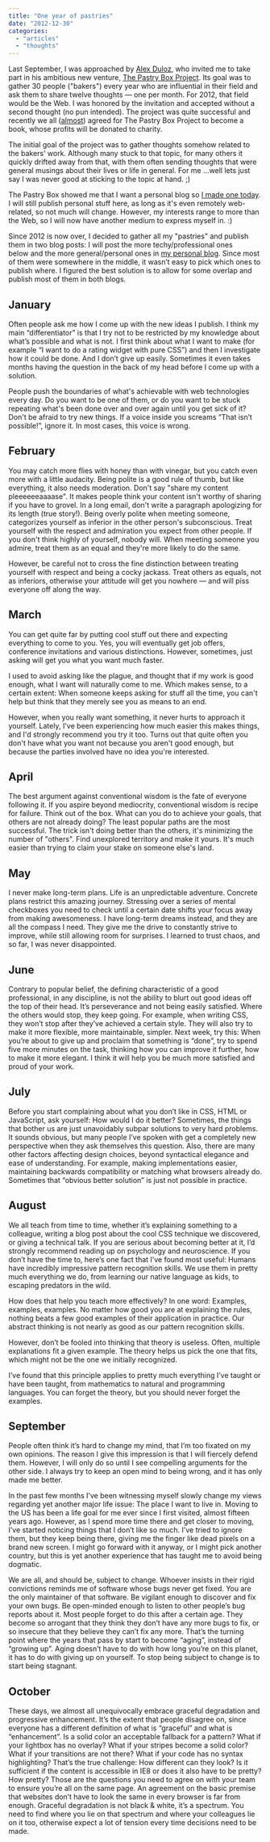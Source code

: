 ```yaml
---
title: "One year of pastries"
date: "2012-12-30"
categories: 
  - "articles"
  - "thoughts"
---
```


Last September, I was approached by [Alex Duloz](http://bitspushedaround.com/), who invited me to take part in his ambitious new venture, [The Pastry Box Project](http://the-pastry-box-project.net/). Its goal was to gather 30 people ("bakers") every year who are influential in their field and ask them to share twelve thoughts — one per month. For 2012, that field would be the Web. I was honored by the invitation and accepted without a second thought (no pun intended). The project was quite successful and recently we all ([almost](https://twitter.com/mollydotcom/status/281108923170308096)) agreed for The Pastry Box Project to become a book, whose profits will be donated to charity.

The initial goal of the project was to gather thoughts somehow related to the bakers’ work. Although many stuck to that topic, for many others it quickly drifted away from that, with them often sending thoughts that were general musings about their lives or life in general. For me ...well lets just say I was never good at sticking to the topic at hand. ;)

The Pastry Box showed me that I want a personal blog so [I made one today](http://pensieve.verou.me/). I will still publish personal stuff here, as long as it's even remotely web-related, so not much will change. However, my interests range to more than the Web, so I will now have another medium to express myself in. :)

Since 2012 is now over, I decided to gather all my "pastries" and publish them in two blog posts: I will post the more techy/professional ones below and the more general/personal ones in [my personal blog](http://pensieve.verou.me/post/39242403969/one-year-of-pastries). Since most of them were somewhere in the middle, it wasn’t easy to pick which ones to publish where. I figured the best solution is to allow for some overlap and publish most of them in both blogs.

## January

Often people ask me how I come up with the new ideas I publish. I think my main “differentiator” is that I try not to be restricted by my knowledge about what’s possible and what is not. I first think about what I want to make (for example “I want to do a rating widget with pure CSS”) and then I investigate how it could be done. And I don’t give up easily. Sometimes it even takes months having the question in the back of my head before I come up with a solution.

People push the boundaries of what's achievable with web technologies every day. Do you want to be one of them, or do you want to be stuck repeating what's been done over and over again until you get sick of it? Don't be afraid to try new things. If a voice inside you screams “That isn’t possible!”, ignore it. In most cases, this voice is wrong.

## February

You may catch more flies with honey than with vinegar, but you catch even more with a little audacity. Being polite is a good rule of thumb, but like everything, it also needs moderation. Don't say "share my content pleeeeeeaaaase". It makes people think your content isn't worthy of sharing if you have to grovel. In a long email, don't write a paragraph apologizing for its length (true story!). Being overly polite when meeting someone, categorizes yourself as inferior in the other person's subconscious. Treat yourself with the respect and admiration you expect from other people. If you don't think highly of yourself, nobody will. When meeting someone you admire, treat them as an equal and they're more likely to do the same.

However, be careful not to cross the fine distinction between treating yourself with respect and being a cocky jackass. Treat others as equals, not as inferiors, otherwise your attitude will get you nowhere — and will piss everyone off along the way.

## March

You can get quite far by putting cool stuff out there and expecting everything to come to you. Yes, you will eventually get job offers, conference invitations and various distinctions. However, sometimes, just asking will get you what you want much faster.

I used to avoid asking like the plague, and thought that if my work is good enough, what I want will naturally come to me. Which makes sense, to a certain extent: When someone keeps asking for stuff all the time, you can't help but think that they merely see you as means to an end.

However, when you really want something, it never hurts to approach it yourself. Lately, I've been experiencing how much easier this makes things, and I'd strongly recommend you try it too. Turns out that quite often you don't have what you want not because you aren't good enough, but because the parties involved have no idea you're interested.

## April

The best argument against conventional wisdom is the fate of everyone following it. If you aspire beyond mediocrity, conventional wisdom is recipe for failure. Think out of the box. What can you do to achieve your goals, that others are not already doing? The least popular paths are the most successful. The trick isn't doing better than the others, it's minimizing the number of "others". Find unexplored territory and make it yours. It's much easier than trying to claim your stake on someone else's land.

## May

I never make long-term plans. Life is an unpredictable adventure. Concrete plans restrict this amazing journey. Stressing over a series of mental checkboxes you need to check until a certain date shifts your focus away from making awesomeness. I have long-term dreams instead, and they are all the compass I need. They give me the drive to constantly strive to improve, while still allowing room for surprises. I learned to trust chaos, and so far, I was never disappointed.

## June

Contrary to popular belief, the defining characteristic of a good professional, in any discipline, is not the ability to blurt out good ideas off the top of their head. It’s perseverance and not being easily satisfied. Where the others would stop, they keep going. For example, when writing CSS, they won’t stop after they’ve achieved a certain style. They will also try to make it more flexible, more maintainable, simpler. Next week, try this: When you’re about to give up and proclaim that something is “done”, try to spend five more minutes on the task, thinking how you can improve it further, how to make it more elegant. I think it will help you be much more satisfied and proud of your work.

## July

Before you start complaining about what you don’t like in CSS, HTML or JavaScript, ask yourself: How would I do it better? Sometimes, the things that bother us are just unavoidably subpar solutions to very hard problems. It sounds obvious, but many people I’ve spoken with get a completely new perspective when they ask themselves this question. Also, there are many other factors affecting design choices, beyond syntactical elegance and ease of understanding. For example, making implementations easier, maintaining backwards compatibility or matching what browsers already do. Sometimes that “obvious better solution” is just not possible in practice.

## August

We all teach from time to time, whether it’s explaining something to a colleague, writing a blog post about the cool CSS technique we discovered, or giving a technical talk. If you are serious about becoming better at it, I’d strongly recommend reading up on psychology and neuroscience. If you don’t have the time to, here’s one fact that I’ve found most useful: Humans have incredibly impressive pattern recognition skills. We use them in pretty much everything we do, from learning our native language as kids, to escaping predators in the wild.

How does that help you teach more effectively? In one word: Examples, examples, examples. No matter how good you are at explaining the rules, nothing beats a few good examples of their application in practice. Our abstract thinking is not nearly as good as our pattern recognition skills.

However, don’t be fooled into thinking that theory is useless. Often, multiple explanations fit a given example. The theory helps us pick the one that fits, which might not be the one we initially recognized.

I’ve found that this principle applies to pretty much everything I’ve taught or have been taught, from mathematics to natural and programming languages. You can forget the theory, but you should never forget the examples.

## September

People often think it’s hard to change my mind, that I’m too fixated on my own opinions. The reason I give this impression is that I will fiercely defend them. However, I will only do so until I see compelling arguments for the other side. I always try to keep an open mind to being wrong, and it has only made me better.

In the past few months I’ve been witnessing myself slowly change my views regarding yet another major life issue: The place I want to live in. Moving to the US has been a life goal for me ever since I first visited, almost fifteen years ago. However, as I spend more time there and get closer to moving, I’ve started noticing things that I don’t like so much. I’ve tried to ignore them, but they keep being there, giving me the finger like dead pixels on a brand new screen. I might go forward with it anyway, or I might pick another country, but this is yet another experience that has taught me to avoid being dogmatic.

We are all, and should be, subject to change. Whoever insists in their rigid convictions reminds me of software whose bugs never get fixed. You are the only maintainer of that software. Be vigilant enough to discover and fix your own bugs. Be open-minded enough to listen to other people’s bug reports about it. Most people forget to do this after a certain age. They become so arrogant that they think they don’t have any more bugs to fix, or so insecure that they believe they can’t fix any more. That’s the turning point where the years that pass by start to become “aging”, instead of “growing up”. Aging doesn’t have to do with how long you’re on this planet, it has to do with giving up on yourself. To stop being subject to change is to start being stagnant.

## October

These days, we almost all unequivocally embrace graceful degradation and progressive enhancement. It’s the extent that people disagree on, since everyone has a different definition of what is “graceful” and what is “enhancement”. Is a solid color an acceptable fallback for a pattern? What if your lightbox has no overlay? What if your stripes become a solid color? What if your transitions are not there? What if your code has no syntax highlighting? That’s the true challenge: How different can they look? Is it sufficient if the content is accessible in IE8 or does it also have to be pretty? How pretty? Those are the questions you need to agree on with your team to ensure you’re all on the same page. An agreement on the basic premise that websites don’t have to look the same in every browser is far from enough. Graceful degradation is not black & white, it’s a spectrum. You need to find where you lie on that spectrum and where your colleagues lie on it too, otherwise expect a lot of tension every time decisions need to be made.
